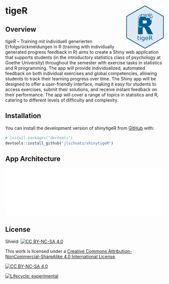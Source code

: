 
<!-- README.md is generated from README.Rmd. Please edit that file -->

# tigeR <img src="inst/app/www/tigeR_hex.png" align="right" height="138"/>

## Overview

*tigeR* – Training mit individuell generierten Erfolgsrückmeldungen in R
(training with individually generated progress feedback in R) aims to
create a Shiny web application that supports students (in the
introductory statistics class of psychology at Goethe University)
throughout the semester with exercise tasks in statistics and R
programming. The app will provide individualized, automated feedback on
both individual exercises and global competencies, allowing students to
track their learning progress over time. The Shiny app will be designed
to offer a user-friendly interface, making it easy for students to
access exercises, submit their solutions, and receive instant feedback
on their performance. The app will cover a range of topics in statistics
and R, catering to different levels of difficulty and complexity.

## Installation

You can install the development version of shinytigeR from
[GitHub](https://github.com/) with:

``` r
# install.packages("devtools")
devtools::install_github("jlschnatz/shinytigeR")
```

## App Architecture

<embed src="inst/app/www/tigeR_flowchart_horizontal.pdf" width="100%" type="application/pdf" />

## License

Shield: [![CC BY-NC-SA
4.0](https://img.shields.io/badge/License-CC%20BY--NC--SA%204.0-lightgrey.svg)](http://creativecommons.org/licenses/by-nc-sa/4.0/)

This work is licensed under a [Creative Commons
Attribution-NonCommercial-ShareAlike 4.0 International
License](http://creativecommons.org/licenses/by-nc-sa/4.0/).

[![CC BY-NC-SA
4.0](https://licensebuttons.net/l/by-nc-sa/4.0/88x31.png)](http://creativecommons.org/licenses/by-nc-sa/4.0/)

<!-- badges: start -->

[![Lifecycle:
experimental](https://img.shields.io/badge/lifecycle-experimental-orange.svg)](https://lifecycle.r-lib.org/articles/stages.html#experimental)
<!-- badges: end -->
